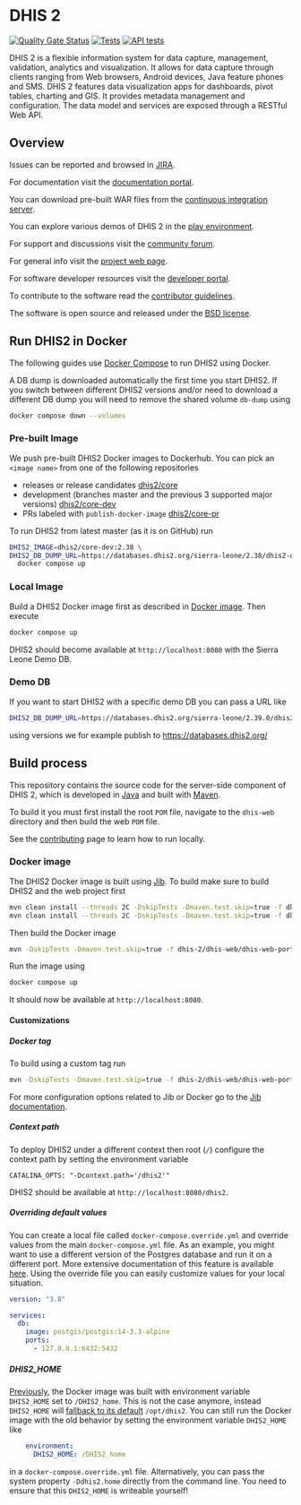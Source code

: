 # DHIS 2

[![Quality Gate Status](https://sonarcloud.io/api/project_badges/measure?project=dhis2_dhis2-core&metric=alert_status)](https://sonarcloud.io/summary/new_code?id=dhis2_dhis2-core)
[![Tests](https://github.com/dhis2/dhis2-core/actions/workflows/run-tests.yml/badge.svg)](https://github.com/dhis2/dhis2-core/actions/workflows/run-tests.yml)
[![API tests](https://github.com/dhis2/dhis2-core/actions/workflows/run-api-tests.yml/badge.svg)](https://github.com/dhis2/dhis2-core/actions/workflows/run-api-tests.yml)

DHIS 2 is a flexible information system for data capture, management, validation, analytics and visualization. It allows for data capture through clients ranging from Web browsers, Android devices, Java feature phones and SMS. DHIS 2 features data visualization apps for dashboards, pivot tables, charting and GIS. It provides metadata management and configuration. The data model and services are exposed through a RESTful Web API.

## Overview

Issues can be reported and browsed in [JIRA](https://jira.dhis2.org).

For documentation visit the [documentation portal](https://docs.dhis2.org/).

You can download pre-built WAR files from the [continuous integration server](https://ci.dhis2.org/).

You can explore various demos of DHIS 2 in the [play environment](https://play.dhis2.org/).

For support and discussions visit the [community forum](https://community.dhis2.org/).

For general info visit the [project web page](https://www.dhis2.org/).

For software developer resources visit the [developer portal](https://developers.dhis2.org/).

To contribute to the software read the [contributor guidelines](https://developers.dhis2.org/community/contribute).

The software is open source and released under the [BSD license](https://opensource.org/licenses/BSD-2-Clause).

## Run DHIS2 in Docker

The following guides use [Docker Compose](https://docs.docker.com/compose/install/) to run DHIS2
using Docker.

A DB dump is downloaded automatically the first time you start DHIS2. If you switch between
different DHIS2 versions and/or need to download a different DB dump you will need to remove the
shared volume `db-dump` using

```sh
docker compose down --volumes
```

### Pre-built Image

We push pre-built DHIS2 Docker images to Dockerhub. You can pick an `<image name>` from one of the following
repositories

* releases or release candidates [dhis2/core](https://hub.docker.com/r/dhis2/core/tags)
* development (branches master and the previous 3 supported major versions) [dhis2/core-dev](https://hub.docker.com/r/dhis2/core-dev/tags)
* PRs labeled with `publish-docker-image` [dhis2/core-pr](https://hub.docker.com/r/dhis2/core-pr/tags)

To run DHIS2 from latest master (as it is on GitHub) run

```sh
DHIS2_IMAGE=dhis2/core-dev:2.38 \
DHIS2_DB_DUMP_URL=https://databases.dhis2.org/sierra-leone/2.38/dhis2-db-sierra-leone.sql.gz \
  docker compose up
```

### Local Image

Build a DHIS2 Docker image first as described in [Docker image](#docker-image). Then execute

```sh
docker compose up
```

DHIS2 should become available at `http://localhost:8080` with the Sierra Leone Demo DB.

### Demo DB

If you want to start DHIS2 with a specific demo DB you can pass a URL like

```sh
DHIS2_DB_DUMP_URL=https://databases.dhis2.org/sierra-leone/2.39.0/dhis2-db-sierra-leone.sql.gz docker compose up
```

using versions we for example publish to https://databases.dhis2.org/

## Build process

This repository contains the source code for the server-side component of DHIS 2, which is developed in [Java](https://www.java.com/en/) and built with [Maven](https://maven.apache.org/). 

To build it you must first install the root `POM` file, navigate to the `dhis-web` directory and then build the web `POM` file.

See the [contributing](https://github.com/dhis2/dhis2-core/blob/master/CONTRIBUTING.md) page to learn how to run locally.

### Docker image

The DHIS2 Docker image is built using
[Jib](https://github.com/GoogleContainerTools/jib/tree/master/jib-maven-plugin). To build make sure
to build DHIS2 and the web project first

```sh
mvn clean install --threads 2C -DskipTests -Dmaven.test.skip=true -f dhis-2/pom.xml -pl -dhis-web-embedded-jetty,-dhis-test-integration,-dhis-test-coverage
mvn clean install --threads 2C -DskipTests -Dmaven.test.skip=true -f dhis-2/dhis-web/pom.xml
```

Then build the Docker image

```sh
mvn -DskipTests -Dmaven.test.skip=true -f dhis-2/dhis-web/dhis-web-portal/pom.xml jib:dockerBuild
```

Run the image using

```sh
docker compose up
```

It should now be available at `http://localhost:8080`.

#### Customizations

##### Docker tag

To build using a custom tag run

```sh
mvn -DskipTests -Dmaven.test.skip=true -f dhis-2/dhis-web/dhis-web-portal/pom.xml jib:dockerBuild -Djib.to.image=dhis2/core-dev:mytag
```

For more configuration options related to Jib or Docker go to the
[Jib documentation](https://github.com/GoogleContainerTools/jib/tree/master/jib-maven-plugin).

##### Context path

To deploy DHIS2 under a different context then root (`/`) configure the context path by setting the
environment variable

`CATALINA_OPTS: "-Dcontext.path='/dhis2'"`

DHIS2 should be available at `http://localhost:8080/dhis2`.

##### Overriding default values

You can create a local file called `docker-compose.override.yml` and override values from the main `docker-compose.yml`
file. As an example, you might want to use a different version of the Postgres database and run it on a different port.
More extensive documentation of this feature is available [here](https://docs.docker.com/compose/extends/). Using the override
file you can easily customize values for your local situation.

```yaml
version: "3.8"

services:
  db:
    image: postgis/postgis:14-3.3-alpine
    ports:
      - 127.0.0.1:6432:5432
```

##### DHIS2_HOME

[Previously](https://github.com/dhis2/dhis2-core/blob/b4d4242fb30d974254de2a72b86cc5511f70c9c0/docker/tomcat-debian/Dockerfile#L9),
the Docker image was built with environment variable `DHIS2_HOME` set to `/DHIS2_home`. This is not
the case anymore, instead `DHIS2_HOME` will [fallback to its default](https://github.com/dhis2/dhis2-core/blob/b4d4242fb30d974254de2a72b86cc5511f70c9c0/dhis-2/dhis-support/dhis-support-external/src/main/java/org/hisp/dhis/external/location/DefaultLocationManager.java#L58)
`/opt/dhis2`. You can still run the Docker image with the old behavior by setting the environment
variable `DHIS2_HOME` like

```yaml
    environment:
      DHIS2_HOME: /DHIS2_home
```

in a `docker-compose.override.yml` file. Alternatively, you can pass the system property `-Ddhis2.home` directly from the command line. You need to ensure that this `DHIS2_HOME` is writeable yourself!
